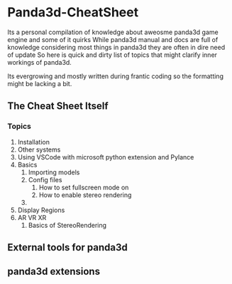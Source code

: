 # Panda3d-CheatSheet

Its a personal compilation of knowledge about aweosme panda3d game engine and some of it quirks
While panda3d manual and docs are full of knowledge considering most things in panda3d they are often in dire need of update
So here is quick and dirty list of topics that might clarify inner workings of panda3d.

Its evergrowing and mostly written during frantic coding so the formatting might be lacking a bit.

## The Cheat Sheet Itself

### Topics

1. Installation
2. Other systems
3. Using VSCode with microsoft python extension and Pylance 
4. Basics
   1. Importing models
   2. Config files
      1. How to set fullscreen mode on
      2. How to enable stereo rendering 
   4.    
6. Display Regions
7. AR VR XR
   1. Basics of StereoRendering
   
## External tools for panda3d

## panda3d extensions



